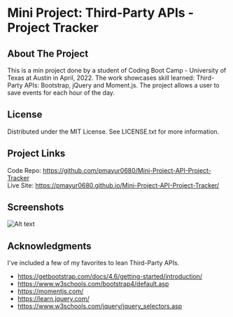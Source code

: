 # Mini Project: Third-Party APIs - Project Tracker
## About The Project
This is a min project done by a student of Coding Boot Camp - University of Texas at Austin in April, 2022. The work showcases skill learned: Third-Party APIs: Bootstrap, jQuery and Moment.js. The project allows a user to save events for each hour of the day.
## License
Distributed under the MIT License. See LICENSE.txt for more information.
## Project Links
Code Repo: https://github.com/pmayur0680/Mini-Project-API-Project-Tracker<br>
Live Site: https://pmayur0680.github.io/Mini-Project-API-Project-Tracker/
## Screenshots
![Alt text](https://user-images.githubusercontent.com/101486770/162112366-83a6079a-ce1a-48c0-966b-9b284eb64ebf.png?raw=true "Third-Party APIs: Project Tracker")
## Acknowledgments
 I've included a few of my favorites to lean Third-Party APIs. 
 - https://getbootstrap.com/docs/4.6/getting-started/introduction/
 - https://www.w3schools.com/bootstrap4/default.asp
 - https://momentjs.com/
 - https://learn.jquery.com/
 - https://www.w3schools.com/jquery/jquery_selectors.asp